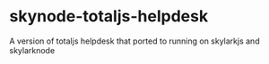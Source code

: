 # skynode-totaljs-helpdesk
A version of totaljs helpdesk that ported to running on skylarkjs and skylarknode
